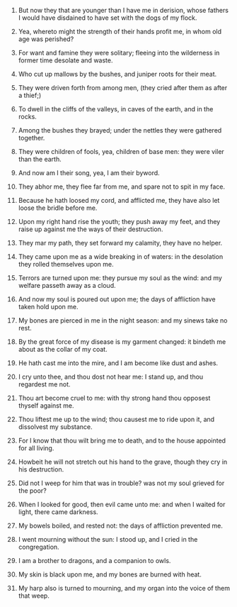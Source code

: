 1. But now they that are younger than I have me in derision, whose
fathers I would have disdained to have set with the dogs of my flock.

2. Yea, whereto might the strength of their hands profit me, in whom
old age was perished?

3. For want and famine they were solitary;
fleeing into the wilderness in former time desolate and waste.

4. Who cut up mallows by the bushes, and juniper roots for their
meat.

5. They were driven forth from among men, (they cried after them as
after a thief;)

6. To dwell in the cliffs of the valleys, in caves
of the earth, and in the rocks.

7. Among the bushes they brayed; under the nettles they were
gathered together.

8. They were children of fools, yea, children of base men: they were
viler than the earth.

9. And now am I their song, yea, I am their byword.

10. They abhor me, they flee far from me, and spare not to spit in
my face.

11. Because he hath loosed my cord, and afflicted me, they have also
let loose the bridle before me.

12. Upon my right hand rise the youth; they push away my feet, and
they raise up against me the ways of their destruction.

13. They mar my path, they set forward my calamity, they have no
helper.

14. They came upon me as a wide breaking in of waters: in the
desolation they rolled themselves upon me.

15. Terrors are turned upon me: they pursue my soul as the wind: and
my welfare passeth away as a cloud.

16. And now my soul is poured out upon me; the days of affliction
have taken hold upon me.

17. My bones are pierced in me in the night season: and my sinews
take no rest.

18. By the great force of my disease is my garment changed: it
bindeth me about as the collar of my coat.

19. He hath cast me into the mire, and I am become like dust and
ashes.

20. I cry unto thee, and thou dost not hear me: I stand up, and thou
regardest me not.

21. Thou art become cruel to me: with thy strong hand thou opposest
thyself against me.

22. Thou liftest me up to the wind; thou causest me to ride upon it,
and dissolvest my substance.

23. For I know that thou wilt bring me to death, and to the house
appointed for all living.

24. Howbeit he will not stretch out his hand to the grave, though
they cry in his destruction.

25. Did not I weep for him that was in trouble? was not my soul
grieved for the poor?

26. When I looked for good, then evil came
unto me: and when I waited for light, there came darkness.

27. My bowels boiled, and rested not: the days of affliction
prevented me.

28. I went mourning without the sun: I stood up, and I cried in the
congregation.

29. I am a brother to dragons, and a companion to owls.

30. My skin is black upon me, and my bones are burned with heat.

31. My harp also is turned to mourning, and my organ into the voice
of them that weep.